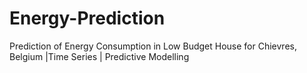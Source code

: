 # Energy-Prediction
Prediction of Energy Consumption in Low Budget House for Chievres, Belgium |Time Series | Predictive Modelling 

